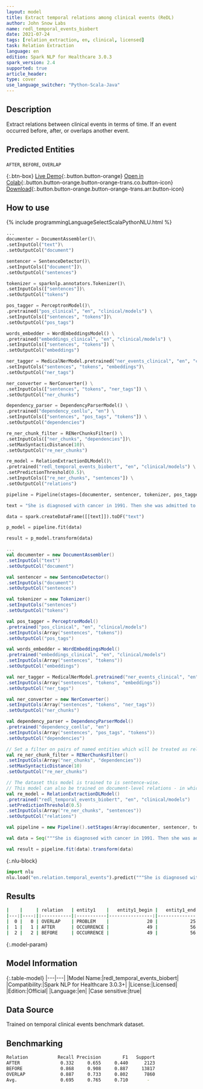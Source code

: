```yaml
---
layout: model
title: Extract temporal relations among clinical events (ReDL)
author: John Snow Labs
name: redl_temporal_events_biobert
date: 2021-07-24
tags: [relation_extraction, en, clinical, licensed]
task: Relation Extraction
language: en
edition: Spark NLP for Healthcare 3.0.3
spark_version: 2.4
supported: true
article_header:
type: cover
use_language_switcher: "Python-Scala-Java"
---
```



## Description


Extract relations between clinical events in terms of time. If an event occurred before, after, or overlaps another event.


## Predicted Entities


`AFTER`, `BEFORE`, `OVERLAP`


{:.btn-box}
[Live Demo](https://demo.johnsnowlabs.com/healthcare/RE_CLINICAL_EVENTS/){:.button.button-orange}
[Open in Colab](https://colab.research.google.com/github/JohnSnowLabs/spark-nlp-workshop/blob/master/tutorials/Certification_Trainings/Healthcare/10.Clinical_Relation_Extraction.ipynb){:.button.button-orange.button-orange-trans.co.button-icon}
[Download](https://s3.amazonaws.com/auxdata.johnsnowlabs.com/clinical/models/redl_temporal_events_biobert_en_3.0.3_2.4_1627121501681.zip){:.button.button-orange.button-orange-trans.arr.button-icon}


## How to use






<div class="tabs-box" markdown="1">
{% include programmingLanguageSelectScalaPythonNLU.html %}

```python
...
documenter = DocumentAssembler()\
.setInputCol("text")\
.setOutputCol("document")

sentencer = SentenceDetector()\
.setInputCols(["document"])\
.setOutputCol("sentences")

tokenizer = sparknlp.annotators.Tokenizer()\
.setInputCols(["sentences"])\
.setOutputCol("tokens")

pos_tagger = PerceptronModel()\
.pretrained("pos_clinical", "en", "clinical/models") \
.setInputCols(["sentences", "tokens"])\
.setOutputCol("pos_tags")

words_embedder = WordEmbeddingsModel() \
.pretrained("embeddings_clinical", "en", "clinical/models") \
.setInputCols(["sentences", "tokens"]) \
.setOutputCol("embeddings")

ner_tagger = MedicalNerModel.pretrained("ner_events_clinical", "en", "clinical/models")\
.setInputCols("sentences", "tokens", "embeddings")\
.setOutputCol("ner_tags") 

ner_converter = NerConverter() \
.setInputCols(["sentences", "tokens", "ner_tags"]) \
.setOutputCol("ner_chunks")

dependency_parser = DependencyParserModel() \
.pretrained("dependency_conllu", "en") \
.setInputCols(["sentences", "pos_tags", "tokens"]) \
.setOutputCol("dependencies")

re_ner_chunk_filter = RENerChunksFilter() \
.setInputCols(["ner_chunks", "dependencies"])\
.setMaxSyntacticDistance(10)\
.setOutputCol("re_ner_chunks")

re_model = RelationExtractionDLModel()\
.pretrained("redl_temporal_events_biobert", "en", "clinical/models") \
.setPredictionThreshold(0.5)\
.setInputCols(["re_ner_chunks", "sentences"]) \
.setOutputCol("relations")

pipeline = Pipeline(stages=[documenter, sentencer, tokenizer, pos_tagger, words_embedder, ner_tagger, ner_converter, dependency_parser, re_ner_chunk_filter, re_model])

text = "She is diagnosed with cancer in 1991. Then she was admitted to Mayo Clinic in May 2000 and discharged in October 2001"

data = spark.createDataFrame([[text]]).toDF("text")

p_model = pipeline.fit(data)

result = p_model.transform(data)
```
```scala
...
val documenter = new DocumentAssembler() 
.setInputCol("text") 
.setOutputCol("document")

val sentencer = new SentenceDetector()
.setInputCols("document")
.setOutputCol("sentences")

val tokenizer = new Tokenizer()
.setInputCols("sentences")
.setOutputCol("tokens")

val pos_tagger = PerceptronModel()
.pretrained("pos_clinical", "en", "clinical/models") 
.setInputCols(Array("sentences", "tokens"))
.setOutputCol("pos_tags")

val words_embedder = WordEmbeddingsModel()
.pretrained("embeddings_clinical", "en", "clinical/models")
.setInputCols(Array("sentences", "tokens"))
.setOutputCol("embeddings")

val ner_tagger = MedicalNerModel.pretrained("ner_events_clinical", "en", "clinical/models")
.setInputCols(Array("sentences", "tokens", "embeddings"))
.setOutputCol("ner_tags") 

val ner_converter = new NerConverter()
.setInputCols(Array("sentences", "tokens", "ner_tags"))
.setOutputCol("ner_chunks")

val dependency_parser = DependencyParserModel()
.pretrained("dependency_conllu", "en")
.setInputCols(Array("sentences", "pos_tags", "tokens"))
.setOutputCol("dependencies")

// Set a filter on pairs of named entities which will be treated as relation candidates
val re_ner_chunk_filter = RENerChunksFilter()
.setInputCols(Array("ner_chunks", "dependencies"))
.setMaxSyntacticDistance(10)
.setOutputCol("re_ner_chunks")

// The dataset this model is trained to is sentence-wise. 
// This model can also be trained on document-level relations - in which case, while predicting, use "document" instead of "sentence" as input.
val re_model = RelationExtractionDLModel()
.pretrained("redl_temporal_events_biobert", "en", "clinical/models")
.setPredictionThreshold(0.5)
.setInputCols(Array("re_ner_chunks", "sentences"))
.setOutputCol("relations")

val pipeline = new Pipeline().setStages(Array(documenter, sentencer, tokenizer, pos_tagger, words_embedder, ner_tagger, ner_converter, dependency_parser, re_ner_chunk_filter, re_model))

val data = Seq("""She is diagnosed with cancer in 1991. Then she was admitted to Mayo Clinic in May 2000 and discharged in October 2001""").toDS.toDF("text")

val result = pipeline.fit(data).transform(data)
```


{:.nlu-block}
```python
import nlu
nlu.load("en.relation.temporal_events").predict("""She is diagnosed with cancer in 1991. Then she was admitted to Mayo Clinic in May 2000 and discharged in October 2001""")
```

</div>


## Results


```bash
|    |     | relation   | entity1    |   entity1_begin |   entity1_end | chunk1   | entity2       |   entity2_begin |   entity2_end | chunk2      |   confidence |
|---:|----:|:-----------|:-----------|----------------:|--------------:|:---------|:--------------|----------------:|--------------:|:------------|-------------:|
|  0 |   0 | OVERLAP    | PROBLEM    |              20 |            25 | cancer   | DATE          |              30 |            33 | 1991        |     0.868028 |
|  1 |   1 | AFTER      | OCCURRENCE |              49 |            56 | admitted | CLINICAL_DEPT |              61 |            71 | Mayo Clinic |     0.798134 |
|  2 |   2 | BEFORE     | OCCURRENCE |              49 |            56 | admitted | OCCURRENCE    |              89 |            98 | discharged  |     0.63638  |
```


{:.model-param}
## Model Information


{:.table-model}
|---|---|
|Model Name:|redl_temporal_events_biobert|
|Compatibility:|Spark NLP for Healthcare 3.0.3+|
|License:|Licensed|
|Edition:|Official|
|Language:|en|
|Case sensitive:|true|


## Data Source


Trained on temporal clinical events benchmark dataset.


## Benchmarking


```bash
Relation           Recall Precision        F1   Support
AFTER               0.332     0.655     0.440      2123
BEFORE              0.868     0.908     0.887     13817
OVERLAP             0.887     0.733     0.802      7860
Avg.                0.695     0.765     0.710		-
```
<!--stackedit_data:
eyJoaXN0b3J5IjpbLTExODgyMDYyMDddfQ==
-->